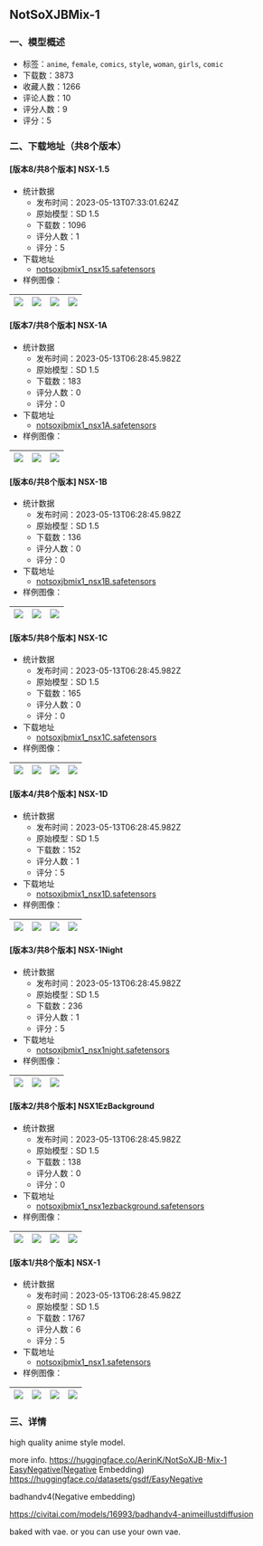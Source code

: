 ## NotSoXJBMix-1
### 一、模型概述

- 标签：`anime`, `female`, `comics`, `style`, `woman`, `girls`, `comic`
- 下载数：3873
- 收藏人数：1266
- 评论人数：10
- 评分人数：9
- 评分：5

### 二、下载地址（共8个版本）

#### [版本8/共8个版本] NSX-1.5

- 统计数据
  - 发布时间：2023-05-13T07:33:01.624Z
  - 原始模型：SD 1.5
  - 下载数：1096
  - 评分人数：1
  - 评分：5
- 下载地址
  - [notsoxjbmix1_nsx15.safetensors](https://civitai.com/api/download/models/69392)
- 样例图像：

| <img src="https://image.civitai.com/xG1nkqKTMzGDvpLrqFT7WA/c05831f4-4769-4253-9ed3-8831772973d1/width=450/928489.jpeg" /> | <img src="https://image.civitai.com/xG1nkqKTMzGDvpLrqFT7WA/090673db-d471-4db0-8471-1bb678464740/width=450/928490.jpeg" /> | <img src="https://image.civitai.com/xG1nkqKTMzGDvpLrqFT7WA/1e41bc13-4013-4c0a-a389-54ab0a4ed830/width=450/774686.jpeg" /> | <img src="https://image.civitai.com/xG1nkqKTMzGDvpLrqFT7WA/a3703b86-b9f8-42d8-84f3-1b9f34808d2e/width=450/774680.jpeg" /> |
| ---- | ---- | ---- | ---- |

#### [版本7/共8个版本] NSX-1A

- 统计数据
  - 发布时间：2023-05-13T06:28:45.982Z
  - 原始模型：SD 1.5
  - 下载数：183
  - 评分人数：0
  - 评分：0
- 下载地址
  - [notsoxjbmix1_nsx1A.safetensors](https://civitai.com/api/download/models/34308)
- 样例图像：

| <img src="https://image.civitai.com/xG1nkqKTMzGDvpLrqFT7WA/3213ce7f-c83c-4bd9-2e62-9245e02ff900/width=450/391837.jpeg" /> | <img src="https://image.civitai.com/xG1nkqKTMzGDvpLrqFT7WA/13e0f96f-2e24-4ee1-eb87-56efaf16a100/width=450/391836.jpeg" /> | <img src="https://image.civitai.com/xG1nkqKTMzGDvpLrqFT7WA/01eecf90-5032-4b5d-17d5-76a84ca0f600/width=450/391835.jpeg" /> |
| ---- | ---- | ---- |

#### [版本6/共8个版本] NSX-1B

- 统计数据
  - 发布时间：2023-05-13T06:28:45.982Z
  - 原始模型：SD 1.5
  - 下载数：136
  - 评分人数：0
  - 评分：0
- 下载地址
  - [notsoxjbmix1_nsx1B.safetensors](https://civitai.com/api/download/models/34321)
- 样例图像：

| <img src="https://image.civitai.com/xG1nkqKTMzGDvpLrqFT7WA/5305bdf5-f753-4027-8e72-119fb20a2f00/width=450/391952.jpeg" /> | <img src="https://image.civitai.com/xG1nkqKTMzGDvpLrqFT7WA/e96e19a7-77b2-402a-01c5-4436fada0f00/width=450/391951.jpeg" /> | <img src="https://image.civitai.com/xG1nkqKTMzGDvpLrqFT7WA/f89d64f1-6788-44df-ed52-a5853209d100/width=450/391950.jpeg" /> |
| ---- | ---- | ---- |

#### [版本5/共8个版本] NSX-1C

- 统计数据
  - 发布时间：2023-05-13T06:28:45.982Z
  - 原始模型：SD 1.5
  - 下载数：165
  - 评分人数：0
  - 评分：0
- 下载地址
  - [notsoxjbmix1_nsx1C.safetensors](https://civitai.com/api/download/models/34331)
- 样例图像：

| <img src="https://image.civitai.com/xG1nkqKTMzGDvpLrqFT7WA/33851854-da55-4f08-ea42-cefe68f29000/width=450/628713.jpeg" /> | <img src="https://image.civitai.com/xG1nkqKTMzGDvpLrqFT7WA/01f49a52-093d-4d05-12c3-c42bc1c82000/width=450/392084.jpeg" /> | <img src="https://image.civitai.com/xG1nkqKTMzGDvpLrqFT7WA/562f23a3-c9e6-4a4b-cb7e-10a43a75d500/width=450/392083.jpeg" /> | <img src="https://image.civitai.com/xG1nkqKTMzGDvpLrqFT7WA/51189a89-202c-4a12-1811-8f69c2270600/width=450/392082.jpeg" /> |
| ---- | ---- | ---- | ---- |

#### [版本4/共8个版本] NSX-1D

- 统计数据
  - 发布时间：2023-05-13T06:28:45.982Z
  - 原始模型：SD 1.5
  - 下载数：152
  - 评分人数：1
  - 评分：5
- 下载地址
  - [notsoxjbmix1_nsx1D.safetensors](https://civitai.com/api/download/models/34360)
- 样例图像：

| <img src="https://image.civitai.com/xG1nkqKTMzGDvpLrqFT7WA/36e14a15-fbe5-4107-655b-c56c8553cd00/width=450/585768.jpeg" /> | <img src="https://image.civitai.com/xG1nkqKTMzGDvpLrqFT7WA/53a90421-0970-4f07-3621-221034a81800/width=450/392334.jpeg" /> | <img src="https://image.civitai.com/xG1nkqKTMzGDvpLrqFT7WA/26cac6eb-1aba-4970-55b2-7d1f5bd7a300/width=450/392333.jpeg" /> | <img src="https://image.civitai.com/xG1nkqKTMzGDvpLrqFT7WA/d81c1a6c-5110-44c6-732d-b2d4e01f7400/width=450/392332.jpeg" /> |
| ---- | ---- | ---- | ---- |

#### [版本3/共8个版本] NSX-1Night

- 统计数据
  - 发布时间：2023-05-13T06:28:45.982Z
  - 原始模型：SD 1.5
  - 下载数：236
  - 评分人数：1
  - 评分：5
- 下载地址
  - [notsoxjbmix1_nsx1night.safetensors](https://civitai.com/api/download/models/34375)
- 样例图像：

| <img src="https://image.civitai.com/xG1nkqKTMzGDvpLrqFT7WA/0466f0e9-4f15-478f-e679-b83ac4f10e00/width=450/392539.jpeg" /> | <img src="https://image.civitai.com/xG1nkqKTMzGDvpLrqFT7WA/9b86c739-cfb1-4e44-3b3f-501a5c95b400/width=450/392538.jpeg" /> | <img src="https://image.civitai.com/xG1nkqKTMzGDvpLrqFT7WA/462d1f5d-9278-47e6-d914-a4d351c67800/width=450/392537.jpeg" /> |
| ---- | ---- | ---- |

#### [版本2/共8个版本] NSX1EzBackground

- 统计数据
  - 发布时间：2023-05-13T06:28:45.982Z
  - 原始模型：SD 1.5
  - 下载数：138
  - 评分人数：0
  - 评分：0
- 下载地址
  - [notsoxjbmix1_nsx1ezbackground.safetensors](https://civitai.com/api/download/models/46363)
- 样例图像：

| <img src="https://image.civitai.com/xG1nkqKTMzGDvpLrqFT7WA/325509b0-4e20-4d3b-5430-2c9b08ccee00/width=450/502027.jpeg" /> | <img src="https://image.civitai.com/xG1nkqKTMzGDvpLrqFT7WA/ee806177-2ecc-4419-f3a2-a1dbea093700/width=450/502028.jpeg" /> | <img src="https://image.civitai.com/xG1nkqKTMzGDvpLrqFT7WA/e43dfb0a-43c2-49d6-ee9f-4036b2041400/width=450/502026.jpeg" /> | <img src="https://image.civitai.com/xG1nkqKTMzGDvpLrqFT7WA/cb846eae-edc9-415b-395a-f27dfa3e6600/width=450/502025.jpeg" /> |
| ---- | ---- | ---- | ---- |

#### [版本1/共8个版本] NSX-1

- 统计数据
  - 发布时间：2023-05-13T06:28:45.982Z
  - 原始模型：SD 1.5
  - 下载数：1767
  - 评分人数：6
  - 评分：5
- 下载地址
  - [notsoxjbmix1_nsx1.safetensors](https://civitai.com/api/download/models/33806)
- 样例图像：

| <img src="https://image.civitai.com/xG1nkqKTMzGDvpLrqFT7WA/fcc403f4-0239-421b-0d6a-0efaa9765600/width=450/385648.jpeg" /> | <img src="https://image.civitai.com/xG1nkqKTMzGDvpLrqFT7WA/3e6ad5ed-58d4-420d-0dc1-ac2cfef74000/width=450/385661.jpeg" /> | <img src="https://image.civitai.com/xG1nkqKTMzGDvpLrqFT7WA/3901c5ee-2837-469c-6159-3662d6bee400/width=450/385660.jpeg" /> | <img src="https://image.civitai.com/xG1nkqKTMzGDvpLrqFT7WA/05e5a241-1975-48f2-7192-c36a43ab1400/width=450/385659.jpeg" /> |
| ---- | ---- | ---- | ---- |


### 三、详情
<p>high quality anime style model.</p><p>more info. <a target="_blank" rel="ugc" href="https://huggingface.co/AerinK/NotSoXJB-Mix-1">https://huggingface.co/AerinK/NotSoXJB-Mix-1</a><a target="_blank" rel="ugc" href="https://huggingface.co/gsdf/Counterfeit-V2.5￼EasyNegative(Negative"><br />EasyNegative(Negative</a> Embedding) <a target="_blank" rel="ugc" href="https://huggingface.co/datasets/gsdf/EasyNegative">https://huggingface.co/datasets/gsdf/EasyNegative</a></p><p>badhandv4(Negative embedding)</p><p><a target="_blank" rel="ugc" href="https://civitai.com/models/16993/badhandv4-animeillustdiffusion">https://civitai.com/models/16993/badhandv4-animeillustdiffusion</a></p><p></p><p>baked with vae. or you can use your own vae.</p>